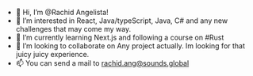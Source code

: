 - 👋 Hi, I’m @Rachid Angelista!
- 👀 I’m interested in React, Java/typeScript, Java, C# and any new challenges that may come my way.
- 🌱 I’m currently learning Next.js and following a course on #Rust 
- 💞️ I’m looking to collaborate on Any project actually. Im looking for that juicy juicy experience.
- 📫 You can send a mail to rachid.ang@sounds.global

<!---
R-Cloud-Designs/R-Cloud-Designs is a ✨ special ✨ repository because its `README.md` (this file) appears on your GitHub profile.
You can click the Preview link to take a look at your changes.
--->

